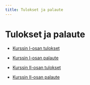 ```yaml
---
title: Tulokset ja palaute
---
```


# Tulokset ja palaute

* [Kurssin I-osan tulokset](tulokset1.html)
* [Kurssin I-osan palaute](palaute1.html)

* [Kurssin II-osan tulokset](tulokset2.html)
* [Kurssin II-osan palaute](palaute2.html)
